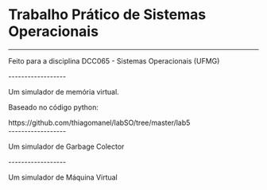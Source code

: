# Trabalho Prático de Sistemas Operacionais
------------------
<p>Feito para a disciplina DCC065 - Sistemas Operacionais (UFMG)</p>
------------------
<p>Um simulador de memória virtual.</p>
<p>Baseado no código python:</p>
https://github.com/thiagomanel/labSO/tree/master/lab5 <br/>
------------------
<p>Um simulador de Garbage Colector</p>
------------------
<p>Um simulador de Máquina Virtual</p>
